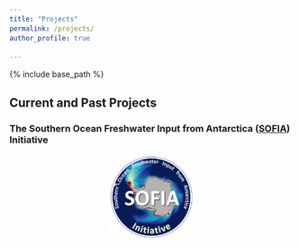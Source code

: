 ```yaml
---
title: "Projects"
permalink: /projects/
author_profile: true

---
```


{% include base_path %}

## Current and Past Projects

### The Southern Ocean Freshwater Input from Antarctica ([SOFIA](https://sofiamip.github.io/)) Initiative

 
<p align="center">
  <img src="/images/SOFIA.png" alt="SOFIA" style="width:30%;
  text-align:center"/>
<figcaption>   </figcaption>
</p>
